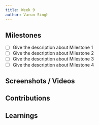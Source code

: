 ```yaml
---
title: Week 9
author: Varun Singh
---
```


## Milestones

- [ ] Give the description about Milestone 1
- [ ] Give the description about Milestone 2
- [ ] Give the description about Milestone 3
- [ ] Give the description about Milestone 4

## Screenshots / Videos

## Contributions

## Learnings
